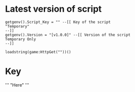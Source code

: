 # Latest version of script

```
getgenv().Script_Key = "" --[[ Key of the script
"Temporary"
--]]
getgenv().Version = "[v1.0.0]" --[[ Version of the script
Temporary Only
--]]

loadstring(game:HttpGet(""))()
```

# Key

'''
"Here"
'''
